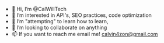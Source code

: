 - 👋 Hi, I’m @CalWillTech
- 👀 I’m interested in API's, SEO practices, code optimization
- 🌱 I’m "attempting" to learn how to learn,
- 💞️ I’m looking to collaborate on anything
- 📫 If you want to reach me email me! calvin4zon@gmail.com

<!---
CalWillTech/CalWillTech is a ✨ special ✨ repository because its `README.md` (this file) appears on your GitHub profile.
You can click the Preview link to take a look at your changes.
--->
